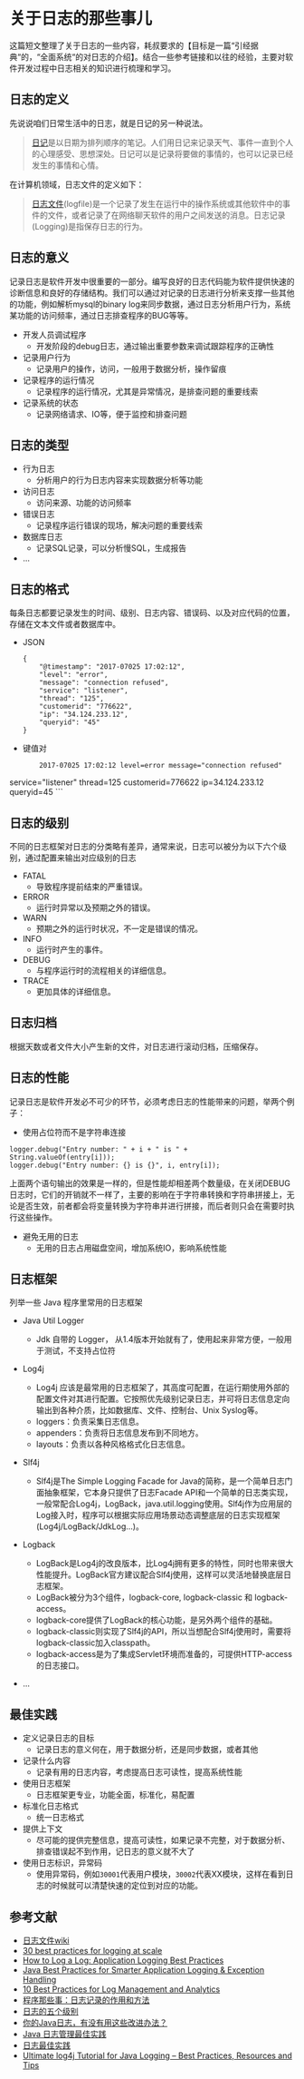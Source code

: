 # 关于日志的那些事儿


这篇短文整理了关于日志的一些内容，耗叔要求的【目标是一篇“引经据典“的，“全面系统“的对日志的介绍】。结合一些参考链接和以往的经验，主要对软件开发过程中日志相关的知识进行梳理和学习。

## 日志的定义

先说说咱们日常生活中的日志，就是日记的另一种说法。

> [日记](https://zh.wikipedia.org/wiki/%E6%97%A5%E8%AE%B0)是以日期为排列顺序的笔记。人们用日记来记录天气、事件一直到个人的心理感受、思想深处。日记可以是记录将要做的事情的，也可以记录已经发生的事情和心情。

在计算机领域，日志文件的定义如下：

> [日志文件](https://zh.wikipedia.org/zh-hans/%E6%97%A5%E5%BF%97%E6%96%87%E4%BB%B6)(logfile)是一个记录了发生在运行中的操作系统或其他软件中的事件的文件，或者记录了在网络聊天软件的用户之间发送的消息。日志记录(Logging)是指保存日志的行为。


## 日志的意义

记录日志是软件开发中很重要的一部分。编写良好的日志代码能为软件提供快速的诊断信息和良好的存储结构。我们可以通过对记录的日志进行分析来支撑一些其他的功能，例如解析mysql的binary log来同步数据，通过日志分析用户行为，系统某功能的访问频率，通过日志排查程序的BUG等等。

- 开发人员调试程序
	- 开发阶段的debug日志，通过输出重要参数来调试跟踪程序的正确性
- 记录用户行为
	- 记录用户的操作，访问，一般用于数据分析，操作留痕 
- 记录程序的运行情况
	- 记录程序的运行情况，尤其是异常情况，是排查问题的重要线索
- 记录系统的状态
	- 记录网络请求、IO等，便于监控和排查问题
	
## 日志的类型

- 行为日志
	- 分析用户的行为日志内容来实现数据分析等功能 
- 访问日志
	- 访问来源、功能的访问频率 
- 错误日志
	- 记录程序运行错误的现场，解决问题的重要线索
- 数据库日志
	- 记录SQL记录，可以分析慢SQL，生成报告 
- ...

## 日志的格式

每条日志都要记录发生的时间、级别、日志内容、错误码、以及对应代码的位置，存储在文本文件或者数据库中。
	
- JSON
	```
	{
  		"@timestamp": "2017-07025 17:02:12",
  		"level": "error",
  		"message": "connection refused",
  		"service": "listener",
  		"thread": "125",
  		"customerid": "776622",
  		"ip": "34.124.233.12",
  		"queryid": "45"
  	}
	```
- 键值对
	```
		2017-07025 17:02:12 level=error message="connection refused"
service="listener" thread=125 customerid=776622 ip=34.124.233.12
queryid=45
	```

## 日志的级别

不同的日志框架对日志的分类略有差异，通常来说，日志可以被分为以下六个级别，通过配置来输出对应级别的日志

- FATAL
	- 导致程序提前结束的严重错误。
- ERROR
	- 运行时异常以及预期之外的错误。
- WARN
	- 预期之外的运行时状况，不一定是错误的情况。
- INFO
	- 运行时产生的事件。
- DEBUG
	- 与程序运行时的流程相关的详细信息。
- TRACE
	- 更加具体的详细信息。

## 日志归档

根据天数或者文件大小产生新的文件，对日志进行滚动归档，压缩保存。


## 日志的性能

记录日志是软件开发必不可少的环节，必须考虑日志的性能带来的问题，举两个例子：

- 使用占位符而不是字符串连接

```
logger.debug("Entry number: " + i + " is " +  String.valueOf(entry[i])); 
logger.debug("Entry number: {} is {}", i, entry[i]);
```
上面两个语句输出的效果是一样的，但是性能却相差两个数量级，在关闭DEBUG日志时，它们的开销就不一样了，主要的影响在于字符串转换和字符串拼接上，无论是否生效，前者都会将变量转换为字符串并进行拼接，而后者则只会在需要时执行这些操作。

- 避免无用的日志
	- 无用的日志占用磁盘空间，增加系统IO，影响系统性能 
	

## 日志框架

列举一些 Java 程序里常用的日志框架

- Java Util Logger
	- Jdk 自带的 Logger， 从1.4版本开始就有了，使用起来非常方便，一般用于测试，不支持占位符
- Log4j
	- Log4j 应该是最常用的日志框架了，其高度可配置，在运行期使用外部的配置文件对其进行配置。它按照优先级别记录日志，并可将日志信息定向输出到各种介质，比如数据库、文件、控制台、Unix Syslog等。
	- loggers：负责采集日志信息。
	- appenders：负责将日志信息发布到不同地方。
	- layouts：负责以各种风格格式化日志信息。 	
- Slf4j
	- Slf4j是The Simple Logging Facade for Java的简称，是一个简单日志门面抽象框架，它本身只提供了日志Facade API和一个简单的日志类实现，一般常配合Log4j，LogBack，java.util.logging使用。Slf4j作为应用层的Log接入时，程序可以根据实际应用场景动态调整底层的日志实现框架(Log4j/LogBack/JdkLog…)。

- Logback
	- LogBack是Log4j的改良版本，比Log4j拥有更多的特性，同时也带来很大性能提升。LogBack官方建议配合Slf4j使用，这样可以灵活地替换底层日志框架。 
	- LogBack被分为3个组件，logback-core, logback-classic 和 logback-access。
	- logback-core提供了LogBack的核心功能，是另外两个组件的基础。
	- logback-classic则实现了Slf4j的API，所以当想配合Slf4j使用时，需要将logback-classic加入classpath。
	- logback-access是为了集成Servlet环境而准备的，可提供HTTP-access的日志接口。
- ...

## 最佳实践

- 定义记录日志的目标
	- 记录日志的意义何在，用于数据分析，还是同步数据，或者其他 
- 记录什么内容
	- 记录有用的日志内容，考虑提高日志可读性，提高系统性能 
- 使用日志框架
	- 日志框架更专业，功能全面，标准化，易配置
- 标准化日志格式
	- 统一日志格式 
- 提供上下文
	- 尽可能的提供完整信息，提高可读性，如果记录不完整，对于数据分析、排查错误起不到作用，记日志的意义就不大了 
- 使用日志标识，异常码
	- 使用异常码，例如`30001`代表用户模块，`30002`代表XX模块，这样在看到日志的时候就可以清楚快速的定位到对应的功能。 

## 参考文献

- [日志文件wiki](https://zh.wikipedia.org/wiki/日志文件)
- [30 best practices for logging at scale](https://www.loggly.com/blog/30-best-practices-logging-scale/)
- [How to Log a Log: Application Logging Best Practices](https://logz.io/blog/logging-best-practices/)
- [Java Best Practices for Smarter Application Logging & Exception Handling](https://stackify.com/java-logging-best-practices/)
- [10 Best Practices for Log Management and Analytics](https://dzone.com/articles/10-best-practices-for-log-management-and-analytics-1)
- [程序那些事：日志记录的作用和方法](https://www.infoq.cn/article/why-and-how-log)
- [日志的五个级别](https://www.infoq.cn/article/five-levels-of-logging)
- [你的Java日志，有没有用这些改进办法？](https://mp.weixin.qq.com/s?__biz=MjM5MDE0Mjc4MA==&mid=207451012&idx=1&sn=de9fba4eda0f221363b6d5ae54243416&scene=27#wechat_redirect)
- [Java 日志管理最佳实践](https://www.ibm.com/developerworks/cn/java/j-lo-practicelog/index.html)
- [日志最佳实践](http://blog.jobbole.com/56574/)
- [Ultimate log4j Tutorial for Java Logging – Best Practices, Resources and Tips](https://stackify.com/log4j-guide-dotnet-logging/)



